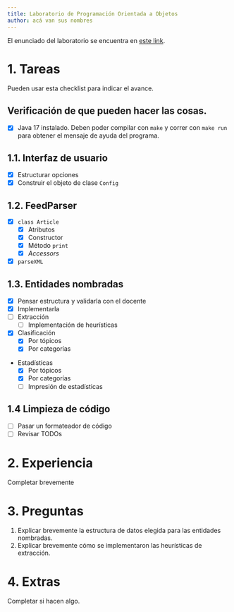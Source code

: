 ```yaml
---
title: Laboratorio de Programación Orientada a Objetos
author: acá van sus nombres
---
```


El enunciado del laboratorio se encuentra en [este link](https://docs.google.com/document/d/1wLhuEOjhdLwgZ4rlW0AftgKD4QIPPx37Dzs--P1gIU4/edit#heading=h.xe9t6iq9fo58).

# 1. Tareas

Pueden usar esta checklist para indicar el avance.

## Verificación de que pueden hacer las cosas.

- [x] Java 17 instalado. Deben poder compilar con `make` y correr con `make run` para obtener el mensaje de ayuda del programa.

## 1.1. Interfaz de usuario

- [x] Estructurar opciones
- [x] Construir el objeto de clase `Config`

## 1.2. FeedParser

- [x] `class Article`
  - [x] Atributos
  - [x] Constructor
  - [x] Método `print`
  - [x] _Accessors_
- [x] `parseXML`

## 1.3. Entidades nombradas

- [x] Pensar estructura y validarla con el docente
- [x] Implementarla
- [ ] Extracción
  - [ ] Implementación de heurísticas
- [x] Clasificación
  - [x] Por tópicos
  - [x] Por categorías
- Estadísticas
  - [x] Por tópicos
  - [x] Por categorías
  - [ ] Impresión de estadísticas

## 1.4 Limpieza de código

- [ ] Pasar un formateador de código
- [ ] Revisar TODOs

# 2. Experiencia

Completar brevemente

# 3. Preguntas

1. Explicar brevemente la estructura de datos elegida para las entidades nombradas.
2. Explicar brevemente cómo se implementaron las heurísticas de extracción.

# 4. Extras

Completar si hacen algo.
